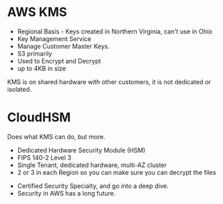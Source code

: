# AWS KMS

- Regional Basis - Keys created in Northern Virginia, can't use in Ohio
- Key Management Service
- Manage Customer Master Keys.
- S3 primarily
- Used to Encrypt and Decrypt
- up to 4KB in size

KMS is on shared hardware with other customers, it is not dedicated or isolated.

# CloudHSM

Does what KMS can do, but more.
- Dedicated Hardware Security Module (HSM)
- FIPS 140-2 Level 3
- Single Tenant, dedicated hardware, multi-AZ cluster
- 2 or 3 in each Region so you can make sure you can decrypt the files

* Certified Security Specialty, and go into a deep dive.
* Security in AWS has a long future.